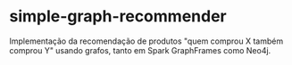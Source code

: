 # simple-graph-recommender
Implementação da recomendação de produtos "quem comprou X também comprou Y" usando grafos, tanto em Spark GraphFrames como Neo4j.
